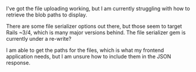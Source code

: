 I've got the file uploading working, but I am currently struggling with how to retrieve the blob paths to display.

There are some file serializer options out there, but those seem to target Rails ~3/4, which is many major versions behind. The file serializer gem is currently under a re-write?

I am able to get the paths for the files, which is what my frontend application needs, but I am unsure how to include them in the JSON response.